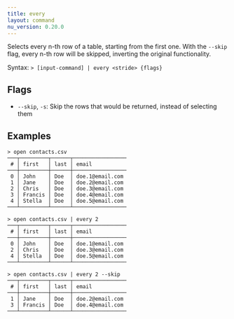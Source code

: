 ```yaml
---
title: every
layout: command
nu_version: 0.20.0
---
```


Selects every n-th row of a table, starting from the first one. With the `--skip` flag, every n-th row will be skipped, inverting the original functionality.

Syntax: `> [input-command] | every <stride> {flags}`

## Flags

* `--skip`, `-s`: Skip the rows that would be returned, instead of selecting them

## Examples

```shell
> open contacts.csv
───┬─────────┬──────┬─────────────────
 # │ first   │ last │ email
───┼─────────┼──────┼─────────────────
 0 │ John    │ Doe  │ doe.1@email.com
 1 │ Jane    │ Doe  │ doe.2@email.com
 2 │ Chris   │ Doe  │ doe.3@email.com
 3 │ Francis │ Doe  │ doe.4@email.com
 4 │ Stella  │ Doe  │ doe.5@email.com
───┴─────────┴──────┴─────────────────
```

```shell
> open contacts.csv | every 2
───┬─────────┬──────┬─────────────────
 # │ first   │ last │ email
───┼─────────┼──────┼─────────────────
 0 │ John    │ Doe  │ doe.1@email.com
 2 │ Chris   │ Doe  │ doe.3@email.com
 4 │ Stella  │ Doe  │ doe.5@email.com
───┴─────────┴──────┴─────────────────
```

```shell
> open contacts.csv | every 2 --skip
───┬─────────┬──────┬─────────────────
 # │ first   │ last │ email
───┼─────────┼──────┼─────────────────
 1 │ Jane    │ Doe  │ doe.2@email.com
 3 │ Francis │ Doe  │ doe.4@email.com
───┴─────────┴──────┴─────────────────
```
